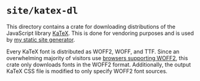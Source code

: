 # `site/katex-dl`

This directory contains a crate for downloading distributions of the JavaScript library [KaTeX](https://katex.org/). This is done for vendoring purposes and is used by [my static site generator](../ssg/).

Every KaTeX font is distributed as WOFF2, WOFF, and TTF. Since an overwhelming majority of visitors use [browsers supporting WOFF2](https://caniuse.com/woff2), this crate only downloads fonts in the WOFF2 format. Additionally, the output KaTeX CSS file is modified to only specify WOFF2 font sources.

